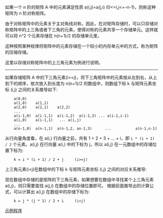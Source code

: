 
如果一个 n 阶的矩阵 A 中的元素满足性质 a(i,j)=a(j,i) (0<=i,j<=-n-1)，则称这种矩阵为 n 阶对称矩阵。

由于对称矩阵中的元素关于主对角线对称，因此，在对矩阵存储时，可以只存储对称矩阵中的上三角或者下三角的元素，使得对称的元素共享一个存储单元。这样就可以将 n^2 个元素存储在 n(n+1)/2 的存储单元里。

这种按照某种规律将矩阵中的元素存储在一个较小的内存单元中的方式，称为矩阵的压缩存储。

这里以存储对称矩阵中的上三角元素为例进行说明。

----

如果存储矩阵 A 中的下三角元素(i>=j)，将下三角矩阵中的元素按从左到右，从上到下的顺序，依次放入到长度为 n(n+1)/2 的数组中，则数组下标 k 与矩阵元素坐标 (i,j) 之间的关系推导如下:
```
    a(0,0)
    a(1,0)    a(1,1)
    a(2,0)    a(2,1)    a(2,2)
    ...
    a(i-1,0)  a(i-1,1)  a(i-1,2)  a(i-1,3) ... a(i-1,i-1)
    a(i,0)    a(i-1,1)   ... a(i,j)
    ...
    a(n-1,0)  a(n-1,1)  a(n-1,2, an-1,3)      ...           a(n-1,n-1)
```
从行向量角度看，在 a(i,) 行向量之前，共有 1 + 2 + 3 + ... + i，即 `i * (i + 1) / 2` 个元素。a(i,j) 在行向量 a(i,) 中的下标为 j，所以 a(i,j) 在一元数组中的存储位置下标为:
```
    k = i * (i + 1) / 2 + j     (i>=j)
```


上三角元素(i<j)在数组中的下标 k 与矩阵元素坐标 (i,j) 之间的对应关系推导:

现在数组中存储的是矩阵的下三角元素，如果想要在数组中寻找某个上三角元素 a(i,j)，则只需要查找 a(j,i) 在数组中的存储位置即可。
根据前面推导出的计算公式，可以计算出 a(i,j) 在数组中的存储下标为:
```
    k = j * (j * 1) / 2 + i     (i<j)
```

[示例程序](code/symmetric_matrix.c)

